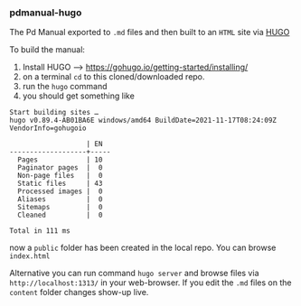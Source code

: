### pdmanual-hugo

The Pd Manual exported to `.md` files and then built to an `HTML` site via [HUGO](https://gohugo.io/)

To build the manual:

1. Install HUGO --> https://gohugo.io/getting-started/installing/
1. on a terminal `cd` to this cloned/downloaded repo.
1. run the `hugo` command
1. you should get something like

```
Start building sites …
hugo v0.89.4-AB01BA6E windows/amd64 BuildDate=2021-11-17T08:24:09Z VendorInfo=gohugoio

                   | EN
-------------------+-----
  Pages            | 10
  Paginator pages  |  0
  Non-page files   |  0
  Static files     | 43
  Processed images |  0
  Aliases          |  0
  Sitemaps         |  0
  Cleaned          |  0

Total in 111 ms
```
now a `public` folder has been created in the local repo. You can browse `index.html`

Alternative you can run command `hugo server` and browse files via `http://localhost:1313/` in your web-browser. If you edit the `.md` files on the `content` folder changes show-up live.

